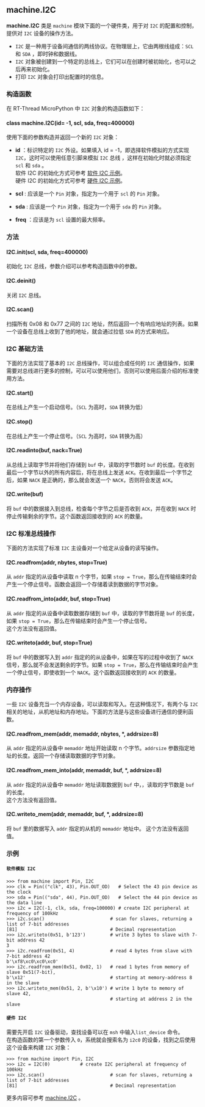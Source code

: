 ## machine.I2C

**machine.I2C** 类是 `machine` 模块下面的一个硬件类，用于对 `I2C` 的配置和控制，提供对 `I2C` 设备的操作方法。

- `I2C` 是一种用于设备间通信的两线协议。在物理层上，它由两根线组成：`SCL`  和 `SDA` ，即时钟和数据线。
- `I2C` 对象被创建到一个特定的总线上，它们可以在创建时被初始化，也可以之后再来初始化。
- 打印 `I2C` 对象会打印出配置时的信息。

### 构造函数

在 RT-Thread MicroPython 中 `I2C` 对象的构造函数如下：

#### **class machine.I2C**(id= -1,  scl, sda, freq=400000)
使用下面的参数构造并返回一个新的 `I2C` 对象：

- **id** ：标识特定的 `I2C`  外设。如果填入 id = -1，即选择软件模拟的方式实现 `I2C`，这时可以使用任意引脚来模拟 `I2C` 总线 ，这样在初始化时就必须指定 `scl` 和 `sda` 。  
软件 I2C 的初始化方式可参考 [软件 I2C 示例](#i2c_2)。  
硬件 I2C 的初始化方式可参考 [硬件 I2C 示例](#i2c_3)。

- **scl** : 应该是一个 `Pin` 对象，指定为一个用于 `scl` 的 `Pin` 对象。
- **sda** : 应该是一个 `Pin` 对象，指定为一个用于 `sda` 的 `Pin` 对象。
- **freq** ：应该是为 `scl` 设置的最大频率。

### 方法

#### **I2C.init**(scl, sda, freq=400000)
初始化 `I2C` 总线，参数介绍可以参考构造函数中的参数。

#### **I2C.deinit**()
关闭 `I2C` 总线。

#### **I2C.scan**()
扫描所有 0x08 和 0x77 之间的 `I2C` 地址，然后返回一个有响应地址的列表。如果一个设备在总线上收到了他的地址，就会通过拉低 `SDA` 的方式来响应。

### I2C 基础方法
下面的方法实现了基本的 `I2C` 总线操作，可以组合成任何的 `I2C` 通信操作，如果需要对总线进行更多的控制，可以可以使用他们，否则可以使用后面介绍的标准使用方法。

#### **I2C.start**()
在总线上产生一个启动信号。（`SCL` 为高时，`SDA` 转换为低）

#### **I2C.stop**()
在总线上产生一个停止信号。（`SCL` 为高时，`SDA` 转换为高）

#### **I2C.readinto**(buf, nack=True)
从总线上读取字节并将他们存储到 `buf` 中，读取的字节数时 `buf` 的长度。在收到最后一个字节以外的所有内容后，将在总线上发送 `ACK`。在收到最后一个字节之后，如果 `NACK` 是正确的，那么就会发送一个 `NACK`，否则将会发送 `ACK`。

####  **I2C.write**(buf)
将 `buf` 中的数据接入到总线，检查每个字节之后是否收到 `ACK`，并在收到 `NACK` 时停止传输剩余的字节。这个函数返回接收到的 `ACK` 的数量。

### I2C 标准总线操作
下面的方法实现了标准 `I2C` 主设备对一个给定从设备的读写操作。

#### **I2C.readfrom**(addr, nbytes, stop=True)
从 `addr` 指定的从设备中读取 n 个字节，如果 `stop = True`，那么在传输结束时会产生一个停止信号。函数会返回一个存储着读到数据的字节对象。

#### **I2C.readfrom_into**(addr, buf, stop=True)
从 `addr` 指定的从设备中读取数据存储到 `buf` 中，读取的字节数将是 `buf` 的长度，如果 `stop = True`，那么在传输结束时会产生一个停止信号。  
这个方法没有返回值。

#### **I2C.writeto**(addr, buf, stop=True)
将 `buf` 中的数据写入到 `addr` 指定的的从设备中，如果在写的过程中收到了 `NACK` 信号，那么就不会发送剩余的字节。如果 `stop = True`，那么在传输结束时会产生一个停止信号，即使收到一个 `NACK`。这个函数返回接收到的 `ACK` 的数量。

### 内存操作

一些 `I2C` 设备充当一个内存设备，可以读取和写入。在这种情况下，有两个与 `I2C` 相关的地址，从机地址和内存地址。下面的方法是与这些设备进行通信的便利函数。

#### **I2C.readfrom_mem**(addr, memaddr, nbytes, *, addrsize=8)
从 `addr` 指定的从设备中 `memaddr` 地址开始读取 n 个字节。`addrsize` 参数指定地址的长度。返回一个存储读取数据的字节对象。

#### **I2C.readfrom_mem_into**(addr, memaddr, buf, *, addrsize=8)
从 `addr` 指定的从设备中 `memaddr` 地址读取数据到 `buf` 中，，读取的字节数是 `buf` 的长度。  
这个方法没有返回值。

#### **I2C.writeto_mem**(addr, memaddr, buf, *, addrsize=8)
将 `buf` 里的数据写入 `addr` 指定的从机的 `memaddr` 地址中。 
这个方法没有返回值。

### 示例

#### `软件模拟 I2C `
```
>>> from machine import Pin, I2C
>>> clk = Pin(("clk", 43), Pin.OUT_OD)   # Select the 43 pin device as the clock
>>> sda = Pin(("sda", 44), Pin.OUT_OD)   # Select the 44 pin device as the data line
>>> i2c = I2C(-1, clk, sda, freq=100000) # create I2C peripheral at frequency of 100kHz
>>> i2c.scan()                        # scan for slaves, returning a list of 7-bit addresses
[81]                                  # Decimal representation
>>> i2c.writeto(0x51, b'123')         # write 3 bytes to slave with 7-bit address 42
3
>>> i2c.readfrom(0x51, 4)             # read 4 bytes from slave with 7-bit address 42
b'\xf8\xc0\xc0\xc0'
>>> i2c.readfrom_mem(0x51, 0x02, 1)   # read 1 bytes from memory of slave 0x51(7-bit),
b'\x12'                               # starting at memory-address 8 in the slave
>>> i2c.writeto_mem(0x51, 2, b'\x10') # write 1 byte to memory of slave 42,
                                      # starting at address 2 in the slave
```

#### `硬件 I2C `

需要先开启 `I2C` 设备驱动，查找设备可以在 `msh` 中输入`list_device` 命令。  
在构造函数的第一个参数传入 `0`，系统就会搜索名为 `i2c0` 的设备，找到之后使用这个设备来构建 `I2C` 对象：

```
>>> from machine import Pin, I2C
>>> i2c = I2C(0)           # create I2C peripheral at frequency of 100kHz
>>> i2c.scan()                        # scan for slaves, returning a list of 7-bit addresses
[81]                                  # Decimal representation
```

  更多内容可参考 [machine.I2C](http://docs.micropython.org/en/latest/pyboard/library/machine.I2C.html) 。
